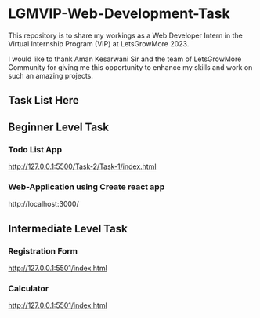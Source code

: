 # LGMVIP-Web-Development-Task
This repository is to share my workings as a Web Developer Intern in the Virtual Internship Program (VIP) at LetsGrowMore 2023.

I would like to thank Aman Kesarwani Sir and the team of LetsGrowMore Community for giving me this opportunity to enhance my skills and work on such an amazing projects.

## Task List Here
## Beginner Level Task
### Todo List App
http://127.0.0.1:5500/Task-2/Task-1/index.html
### Web-Application using Create react app
http://localhost:3000/

## Intermediate Level Task
### Registration Form
http://127.0.0.1:5501/index.html
### Calculator
http://127.0.0.1:5501/index.html
